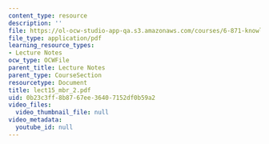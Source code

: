 ```yaml
---
content_type: resource
description: ''
file: https://ol-ocw-studio-app-qa.s3.amazonaws.com/courses/6-871-knowledge-based-applications-systems-spring-2005/0b23c3ff8b8767ee36407152df0b59a2_lect15_mbr_2.pdf
file_type: application/pdf
learning_resource_types:
- Lecture Notes
ocw_type: OCWFile
parent_title: Lecture Notes
parent_type: CourseSection
resourcetype: Document
title: lect15_mbr_2.pdf
uid: 0b23c3ff-8b87-67ee-3640-7152df0b59a2
video_files:
  video_thumbnail_file: null
video_metadata:
  youtube_id: null
---
```

